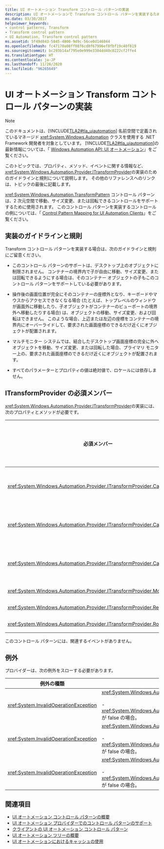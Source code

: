 ```yaml
---
title: UI オートメーション Transform コントロール パターンの実装
description: UI オートメーションで Transform コントロール パターンを実装するためのガイドラインと規則を確認します。 ITransformProvider インターフェイスに必要なメンバーを確認します。
ms.date: 03/30/2017
helpviewer_keywords:
- control patterns, Transform
- Transform control pattern
- UI Automation, Transform control pattern
ms.assetid: 5f49d843-5845-4800-9d9c-56ce0d146844
ms.openlocfilehash: fc47170a08ff08f6cd8f67996ef8fbf19c40f819
ms.sourcegitcommit: bc293b14af795e0e999e3304dd40c0222cf2ffe4
ms.translationtype: HT
ms.contentlocale: ja-JP
ms.lasthandoff: 11/26/2020
ms.locfileid: "96265649"
---
```

# <a name="implementing-the-ui-automation-transform-control-pattern"></a>UI オートメーション Transform コントロール パターンの実装

> [!NOTE]
> このドキュメントは、[!INCLUDE[TLA2#tla_uiautomation](../../../includes/tla2sharptla-uiautomation-md.md)] 名前空間で定義されているマネージド <xref:System.Windows.Automation> クラスを使用する .NET Framework 開発者を対象としています。 [!INCLUDE[TLA2#tla_uiautomation](../../../includes/tla2sharptla-uiautomation-md.md)]の最新情報については、「 [Windows Automation API: UI オートメーション](/windows/win32/winauto/entry-uiauto-win32)」をご覧ください。  
  
 このトピックでは、プロパティ、メソッド、イベントに関する情報など、 <xref:System.Windows.Automation.Provider.ITransformProvider>の実装のためのガイドラインと規則について説明します。 その他のリファレンスへのリンクは、トピックの最後に記載します。  
  
 <xref:System.Windows.Automation.TransformPattern> コントロール パターンは、2 次元空間で移動、サイズ変更、または回転できるコントロールをサポートするために使用されます。 このコントロール パターンを実装するコントロールの例については、「 [Control Pattern Mapping for UI Automation Clients](control-pattern-mapping-for-ui-automation-clients.md)」をご覧ください。  
  
<a name="Implementation_Guidelines_and_Conventions"></a>

## <a name="implementation-guidelines-and-conventions"></a>実装のガイドラインと規則  

 Transform コントロール パターンを実装する場合は、次のガイドラインと規則にご留意ください。  
  
- このコントロール パターンのサポートは、デスクトップ上のオブジェクトに制限されません。 コンテナーの境界内で子が自由に移動、サイズ変更、または回転できるようにする場合は、そのコンテナー オブジェクトの子もこのコントロール パターンをサポートしている必要があります。  
  
- 操作後の画面位置が完全にそのコンテナーの座標外となり、キーボードやマウスからアクセスできなくなる場合 (たとえば、トップレベルのウィンドウが画面外に移動したり、子オブジェクトがコンテナーのビューポートの境界外へ移動したりする場合) は、オブジェクトの移動、サイズ変更、および回転はできません。 このような場合、上辺または左辺の座標をコンテナーの境界内にオーバーライドして、要求された画面座標のできるだけ近くにオブジェクトが配置されます。  
  
- マルチモニター システムでは、結合したデスクトップ画面座標の完全に外へオブジェクトを移動、サイズ変更、または回転した場合、プライマリ モニター上の、要求された画面座標のできるだけ近くにオブジェクトが配置されます。  
  
- すべてのパラメーターとプロパティの値は絶対値で、ロケールには依存しません。  
  
<a name="Required_Members_for_the_IValueProvider_Interface"></a>

## <a name="required-members-for-itransformprovider"></a>ITransformProvider の必須メンバー  

 <xref:System.Windows.Automation.Provider.ITransformProvider>の実装には、次のプロパティとメソッドが必要です。  
  
|必須メンバー|メンバーの型|メモ|  
|----------------------|-----------------|-----------|  
|<xref:System.Windows.Automation.Provider.ITransformProvider.CanMove%2A>|プロパティ|なし|  
|<xref:System.Windows.Automation.Provider.ITransformProvider.CanResize%2A>|プロパティ|なし|  
|<xref:System.Windows.Automation.Provider.ITransformProvider.CanRotate%2A>|プロパティ|なし|  
|<xref:System.Windows.Automation.Provider.ITransformProvider.Move%2A>|方法|なし|  
|<xref:System.Windows.Automation.Provider.ITransformProvider.Resize%2A>|方法|なし|  
|<xref:System.Windows.Automation.Provider.ITransformProvider.Rotate%2A>|方法|なし|  
  
 このコントロール パターンには、関連するイベントがありません。  
  
<a name="Exceptions"></a>

## <a name="exceptions"></a>例外  

 プロバイダーは、次の例外をスローする必要があります。  
  
|例外の種類|条件|  
|--------------------|---------------|  
|<xref:System.InvalidOperationException>|<xref:System.Windows.Automation.Provider.ITransformProvider.Move%2A><br /><br /> -   <xref:System.Windows.Automation.TransformPatternIdentifiers.CanMoveProperty> が false の場合。|  
|<xref:System.InvalidOperationException>|<xref:System.Windows.Automation.Provider.ITransformProvider.Resize%2A><br /><br /> -   <xref:System.Windows.Automation.TransformPatternIdentifiers.CanResizeProperty> が false の場合。|  
|<xref:System.InvalidOperationException>|<xref:System.Windows.Automation.Provider.ITransformProvider.Rotate%2A><br /><br /> -   <xref:System.Windows.Automation.TransformPatternIdentifiers.CanRotateProperty> が false の場合。|  
  
## <a name="see-also"></a>関連項目

- [UI オートメーション コントロール パターンの概要](ui-automation-control-patterns-overview.md)
- [UI オートメーション プロバイダーでのコントロール パターンのサポート](support-control-patterns-in-a-ui-automation-provider.md)
- [クライアントの UI オートメーション コントロール パターン](ui-automation-control-patterns-for-clients.md)
- [UI オートメーション ツリーの概要](ui-automation-tree-overview.md)
- [UI オートメーションにおけるキャッシュの使用](use-caching-in-ui-automation.md)
